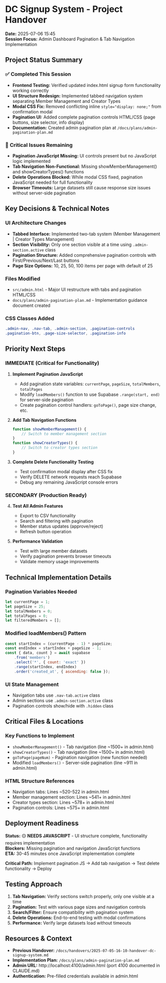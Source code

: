 # DC Signup System - Project Handover
**Date:** 2025-07-06 15:45  
**Session Focus:** Admin Dashboard Pagination & Tab Navigation Implementation

## Project Status Summary

### ✅ **Completed This Session**
- **Frontend Testing:** Verified updated index.html signup form functionality working correctly
- **UI Structure Redesign:** Implemented tabbed navigation system separating Member Management and Creator Types
- **Modal CSS Fix:** Removed conflicting inline `style="display: none;"` from confirmation modal
- **Pagination UI:** Added complete pagination controls HTML/CSS (page buttons, size selector, info display)
- **Documentation:** Created admin pagination plan at `/docs/plans/admin-pagination-plan.md`

### 🚨 **Critical Issues Remaining**
- **Pagination JavaScript Missing:** UI controls present but no JavaScript logic implemented
- **Tab Navigation Non-Functional:** Missing showMemberManagement() and showCreatorTypes() functions
- **Delete Operations Blocked:** While modal CSS fixed, pagination JavaScript needed for full functionality
- **Browser Timeouts:** Large datasets still cause response size issues without server-side pagination

## Key Decisions & Technical Notes

### **UI Architecture Changes**
- **Tabbed Interface:** Implemented two-tab system (Member Management | Creator Types Management)
- **Section Visibility:** Only one section visible at a time using `.admin-section.active` class
- **Pagination Structure:** Added comprehensive pagination controls with First/Previous/Next/Last buttons
- **Page Size Options:** 10, 25, 50, 100 items per page with default of 25

### **Files Modified**
- `src/admin.html` - Major UI restructure with tabs and pagination HTML/CSS
- `docs/plans/admin-pagination-plan.md` - Implementation guidance document created

### **CSS Classes Added**
```css
.admin-nav, .nav-tab, .admin-section, .pagination-controls
.pagination-btn, .page-size-selector, .pagination-info
```

## Priority Next Steps

### **IMMEDIATE (Critical for Functionality)**
1. **Implement Pagination JavaScript**
   - Add pagination state variables: `currentPage`, `pageSize`, `totalMembers`, `totalPages`
   - Modify `loadMembers()` function to use Supabase `.range(start, end)` for server-side pagination
   - Create pagination control handlers: `goToPage()`, page size change, etc.

2. **Add Tab Navigation Functions**
   ```javascript
   function showMemberManagement() {
       // Switch to member management section
   }
   function showCreatorTypes() {
       // Switch to creator types section  
   }
   ```

3. **Complete Delete Functionality Testing**
   - Test confirmation modal display after CSS fix
   - Verify DELETE network requests reach Supabase
   - Debug any remaining JavaScript console errors

### **SECONDARY (Production Ready)**
4. **Test All Admin Features**
   - Export to CSV functionality
   - Search and filtering with pagination
   - Member status updates (approve/reject)
   - Refresh button operation

5. **Performance Validation**
   - Test with large member datasets
   - Verify pagination prevents browser timeouts
   - Validate memory usage improvements

## Technical Implementation Details

### **Pagination Variables Needed**
```javascript
let currentPage = 1;
let pageSize = 25;
let totalMembers = 0;
let totalPages = 0;
let filteredMembers = [];
```

### **Modified loadMembers() Pattern**
```javascript
const startIndex = (currentPage - 1) * pageSize;
const endIndex = startIndex + pageSize - 1;
const { data, count } = await supabase
    .from('members')
    .select('*', { count: 'exact' })
    .range(startIndex, endIndex)
    .order('created_at', { ascending: false });
```

### **UI State Management**
- Navigation tabs use `.nav-tab.active` class
- Admin sections use `.admin-section.active` class
- Pagination controls show/hide with `.hidden` class

## Critical Files & Locations

### **Key Functions to Implement**
- `showMemberManagement()` - Tab navigation (line ~1500+ in admin.html)
- `showCreatorTypes()` - Tab navigation (line ~1500+ in admin.html) 
- `goToPage(pageNum)` - Pagination navigation (new function needed)
- Modified `loadMembers()` - Server-side pagination (line ~911 in admin.html)

### **HTML Structure References**
- Navigation tabs: Lines ~520-522 in admin.html
- Member management section: Lines ~541+ in admin.html
- Creator types section: Lines ~578+ in admin.html
- Pagination controls: Lines ~575+ in admin.html

## Deployment Readiness

**Status:** 🟡 **NEEDS JAVASCRIPT** - UI structure complete, functionality requires implementation  
**Blockers:** Missing pagination and navigation JavaScript functions  
**ETA:** 30-45 minutes once JavaScript implementation complete

**Critical Path:** Implement pagination JS → Add tab navigation → Test delete functionality → Deploy

## Testing Approach
1. **Tab Navigation:** Verify sections switch properly, only one visible at a time
2. **Pagination:** Test with various page sizes and navigation controls  
3. **Search/Filter:** Ensure compatibility with pagination system
4. **Delete Operations:** End-to-end testing with modal confirmations
5. **Performance:** Verify large datasets load without timeouts

## Resources & Context
- **Previous Handover:** `/docs/handovers/2025-07-05-16-10-handover-dc-signup-system.md`
- **Implementation Plan:** `/docs/plans/admin-pagination-plan.md`
- **Admin URL:** http://localhost:4100/admin.html (port 4100 documented in CLAUDE.md)
- **Authentication:** Pre-filled credentials available in admin.html